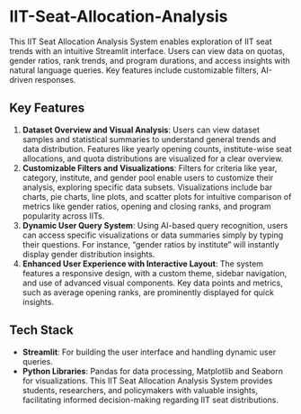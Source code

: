 # IIT-Seat-Allocation-Analysis
This IIT Seat Allocation Analysis System enables exploration of IIT seat trends with an intuitive Streamlit interface. Users can view data on quotas, gender ratios, rank trends, and program durations, and access insights with natural language queries. Key features include customizable filters, AI-driven responses.
## Key Features
1. **Dataset Overview and Visual Analysis**:
   Users can view dataset samples and statistical summaries to understand general trends and data distribution. Features like yearly opening counts, institute-wise seat allocations, and quota distributions are visualized for a clear overview. 
2. **Customizable Filters and Visualizations**:
   Filters for criteria like year, category, institute, and gender pool enable users to customize their analysis, exploring specific data subsets. Visualizations include bar charts, pie charts, line plots, and scatter plots for intuitive comparison of metrics like gender ratios, opening and closing ranks, and program popularity across IITs.
3. **Dynamic User Query System**:
   Using AI-based query recognition, users can access specific visualizations or data summaries simply by typing their questions. For instance, “gender ratios by institute” will instantly display gender distribution insights. 
4. **Enhanced User Experience with Interactive Layout**:
   The system features a responsive design, with a custom theme, sidebar navigation, and use of advanced visual components. Key data points and metrics, such as average opening ranks, are prominently displayed for quick insights.
## Tech Stack
- **Streamlit**: For building the user interface and handling dynamic user queries.
- **Python Libraries**: Pandas for data processing, Matplotlib and Seaborn for visualizations.
This IIT Seat Allocation Analysis System provides students, researchers, and policymakers with valuable insights, facilitating informed decision-making regarding IIT seat distributions.
